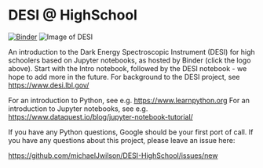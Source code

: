 # DESI @ HighSchool

[![Binder](http://34.94.252.126/badge_logo.svg)](http://34.94.252.126/v2/gh/binder-project/example-conda-environment/master)
![Image of DESI](https://github.com/michaelJwilson/DESI-HighSchool/blob/master/images/Mayall-Star-Trails.jpg)

An introduction to the Dark Energy Spectroscopic Instrument (DESI) for high schoolers based on Jupyter notebooks, as hosted by Binder (click the logo above).  Start with
the Intro notebook, followed by the DESI notebook - we hope to add more in the future.  For background to the DESI project,
see https://www.desi.lbl.gov/

For an introduction to Python, see e.g. https://www.learnpython.org
For an introduction to Jupyter notebooks, see e.g. https://www.dataquest.io/blog/jupyter-notebook-tutorial/

If you have any Python questions, Google should be your first port of call.  If you have any questions about this project,
please leave an issue here:

https://github.com/michaelJwilson/DESI-HighSchool/issues/new

